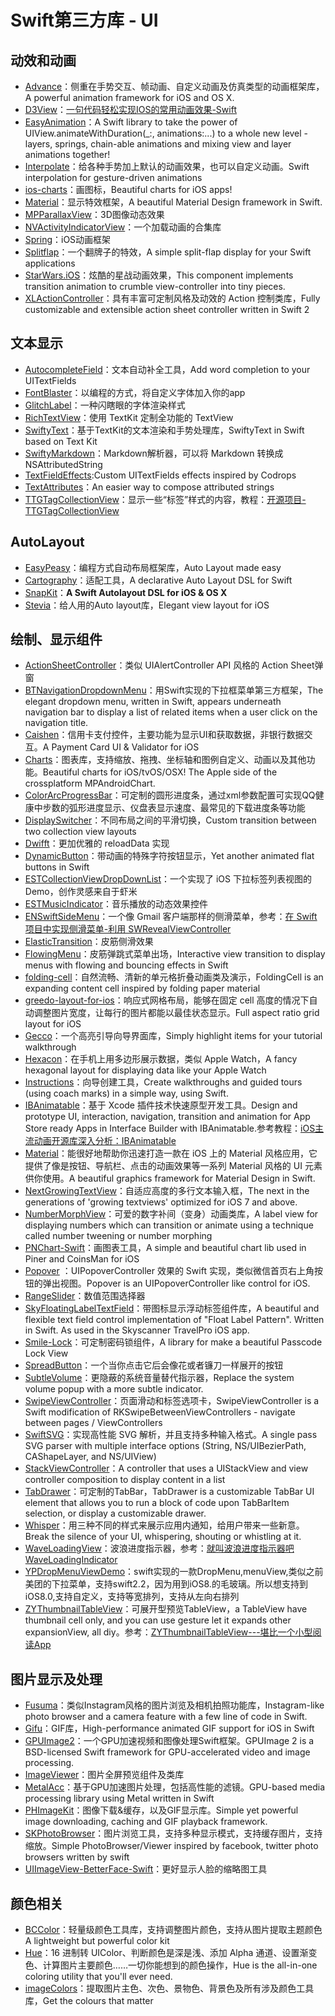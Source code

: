 # Swift第三方库 - UI
## 动效和动画
- [Advance][1]：侧重在手势交互、帧动画、自定义动画及仿真类型的动画框架库，A powerful animation framework for iOS and OS X.
- [D3View][2]：[一句代码轻松实现IOS的常用动画效果-Swift][3]
- [EasyAnimation][4]：A Swift library to take the power of UIView.animateWithDuration(\_:, animations:...) to a whole new level - layers, springs, chain-able animations and mixing view and layer animations together!
- [Interpolate][5]：给各种手势加上默认的动画效果，也可以自定义动画。Swift interpolation for gesture-driven animations
- [ios-charts][6]：画图标，Beautiful charts for iOS apps!
- [Material][7]：显示特效框架，A beautiful Material Design framework in Swift. 
- [MPParallaxView][8]：3D图像动态效果
- [NVActivityIndicatorView][9]：一个加载动画的合集库
- [Spring][10]：iOS动画框架
- [Splitflap][11]：一个翻牌子的特效，A simple split-flap display for your Swift applications
- [StarWars.iOS][12]：炫酷的星战动画效果，This component implements transition animation to crumble view-controller into tiny pieces.
- [XLActionController][13]：具有丰富可定制风格及动效的 Action 控制类库，Fully customizable and extensible action sheet controller written in Swift 2

## 文本显示
- [AutocompleteField][14]：文本自动补全工具，Add word completion to your UITextFields
- [FontBlaster][15]：以编程的方式，将自定义字体加入你的app
- [GlitchLabel][16]：一种闪瞎眼的字体渲染样式
- [RichTextView][17]：使用 TextKit 定制全功能的 TextView
- [SwiftyText][18]：基于TextKit的文本渲染和手势处理库，SwiftyText in Swift based on Text Kit
- [SwiftyMarkdown][19]：Markdown解析器，可以将 Markdown 转换成 NSAttributedString
- [TextFieldEffects][20]:Custom UITextFields effects inspired by Codrops
- [TextAttributes][21]：An easier way to compose attributed strings
- [TTGTagCollectionView][22]：显示一些“标签”样式的内容，教程：[开源项目-TTGTagCollectionView][23]

## AutoLayout
- [EasyPeasy][24]：编程方式自动布局框架库，Auto Layout made easy
- [Cartography][25]：适配工具，A declarative Auto Layout DSL for Swift
 - [SnapKit][26]：**A Swift Autolayout DSL for iOS & OS X**
- [Stevia][27]：给人用的Auto layout库，Elegant view layout for iOS 

## 绘制、显示组件
- [ActionSheetController][28]：类似 UIAlertController API 风格的 Action Sheet弹窗
- [BTNavigationDropdownMenu][29]：用Swift实现的下拉框菜单第三方框架，The elegant dropdown menu, written in Swift, appears underneath navigation bar to display a list of related items when a user click on the navigation title.
- [Caishen][30]：信用卡支付控件，主要功能为显示UI和获取数据，非银行数据交互。A Payment Card UI & Validator for iOS
- [Charts][31]：图表库，支持缩放、拖拽、坐标轴和图例自定义、动画以及其他功能。Beautiful charts for iOS/tvOS/OSX! The Apple side of the crossplatform MPAndroidChart.
- [ColorArcProgressBar][32]：可定制的圆形进度条，通过xml参数配置可实现QQ健康中步数的弧形进度显示、仪盘表显示速度、最常见的下载进度条等功能
- [DisplaySwitcher][33]：不同布局之间的平滑切换，Custom transition between two collection view layouts
- [Dwifft][34]：更加优雅的 reloadData 实现
- [DynamicButton][35]：带动画的特殊字符按钮显示，Yet another animated flat buttons in Swift 
- [ESTCollectionViewDropDownList][36]：一个实现了 iOS 下拉标签列表视图的 Demo，创作灵感来自于虾米
- [ESTMusicIndicator][37]：音乐播放的动态效果控件
- [ENSwiftSideMenu][38]：一个像 Gmail 客户端那样的侧滑菜单，参考：[在 Swift 项目中实现侧滑菜单-利用 SWRevealViewController][39]
- [ElasticTransition][40]：皮筋侧滑效果
- [FlowingMenu][41]：皮筋弹跳式菜单出场，Interactive view transition to display menus with flowing and bouncing effects in Swift
- [folding-cell][42]：自然流畅、清新的单元格折叠动画类及演示，FoldingCell is an expanding content cell inspired by folding paper material
- [greedo-layout-for-ios][43]：响应式网格布局，能够在固定 cell 高度的情况下自动调整图片宽度，让每行的图片都能以最佳状态显示。Full aspect ratio grid layout for iOS
- [Gecco][44]：一个高亮引导向导界面库，Simply highlight items for your tutorial walkthrough
- [Hexacon][45]：在手机上用多边形展示数据，类似 Apple Watch，A fancy hexagonal layout for displaying data like your Apple Watch
- [Instructions][46]：向导创建工具，Create walkthroughs and guided tours (using coach marks) in a simple way, using Swift.
- [IBAnimatable][47]：基于 Xcode 插件技术快速原型开发工具。Design and prototype UI, interaction, navigation, transition and animation for App Store ready Apps in Interface Builder with IBAnimatable.参考教程：[iOS主流动画开源库深入分析：IBAnimatable][48]
- [Material][49]：能很好地帮助你迅速打造一款在 iOS 上的 Material 风格应用，它提供了像是按钮、导航栏、点击的动画效果等一系列 Material 风格的 UI 元素供你使用。A beautiful graphics framework for Material Design in Swift. 
- [NextGrowingTextView][50]：自适应高度的多行文本输入框，The next in the generations of 'growing textviews' optimized for iOS 7 and above.
- [NumberMorphView][51]：可爱的数字补间（变身）动画类库，A label view for displaying numbers which can transition or animate using a technique called number tweening or number morphing
- [PNChart-Swift][52]：画图表工具，A simple and beautiful chart lib used in Piner and CoinsMan for iOS
- [Popover][53] ：UIPopoverController 效果的 Swift 实现，类似微信首页右上角按钮的弹出视图。Popover is an UIPopoverController like control for iOS.
- [RangeSlider][54]：数值范围选择器
- [SkyFloatingLabelTextField][55]：带图标显示浮动标签组件库，A beautiful and flexible text field control implementation of "Float Label Pattern". Written in Swift. As used in the Skyscanner TravelPro iOS app.
- [Smile-Lock][56]：可定制密码锁组件，A library for make a beautiful Passcode Lock View
- [SpreadButton][57]：一个当你点击它后会像花或者镰刀一样展开的按钮
- [SubtleVolume][58]：更隐蔽的系统音量替代指示器，Replace the system volume popup with a more subtle indicator.
- [SwipeViewController][59]：页面滑动和标签选项卡，SwipeViewController is a Swift modification of RKSwipeBetweenViewControllers - navigate between pages / ViewControllers
- [SwiftSVG][60]：实现高性能 SVG 解析，并且支持多种输入格式。A single pass SVG parser with multiple interface options (String, NS/UIBezierPath, CAShapeLayer, and NS/UIView)
- [StackViewController][61]：A controller that uses a UIStackView and view controller composition to display content in a list
- [TabDrawer][62]：可定制的TabBar，TabDrawer is a customizable TabBar UI element that allows you to run a block of code upon TabBarItem selection, or display a customizable drawer. 
- [Whisper][63]：用三种不同的样式来展示应用内通知，给用户带来一些新意。Break the silence of your UI, whispering, shouting or whistling at it. 
- [WaveLoadingView][64]：波浪进度指示器，参考：[就叫波浪进度指示器吧WaveLoadingIndicator][65]
- [YPDropMenuViewDemo][66]：swift实现的一款DropMenu,menuView,类似之前美团的下拉菜单，支持swift2.2，因为用到iOS8.的毛玻璃。所以想支持到iOS8.0,支持自定义，支持等宽排列，支持从左向右排列
- [ZYThumbnailTableView][67]：可展开型预览TableView，a TableView have thumbnail cell only, and you can use gesture let it expands other expansionView, all diy。参考：[ZYThumbnailTableView---堪比一个小型阅读App][68]

## 图片显示及处理
- [Fusuma][69]：类似Instagram风格的图片浏览及相机拍照功能库，Instagram-like photo browser and a camera feature with a few line of code in Swift.
- [Gifu][70]：GIF库，High-performance animated GIF support for iOS in Swift
- [GPUImage2][71]：一个GPU加速视频和图像处理Swift框架。GPUImage 2 is a BSD-licensed Swift framework for GPU-accelerated video and image processing.
- [ImageViewer][72]：图片全屏预览组件及类库
- [MetalAcc][73]：基于GPU加速图片处理，包括高性能的滤镜。GPU-based media processing library using Metal written in Swift
- [PHImageKit][74]：图像下载&缓存，以及GIF显示库。Simple yet powerful image downloading, caching and GIF playback framework.
- [SKPhotoBrowser][75]：图片浏览工具，支持多种显示模式，支持缓存图片，支持缩放。Simple PhotoBrowser/Viewer inspired by facebook, twitter photo browsers written by swift
- [UIImageView-BetterFace-Swift][76]：更好显示人脸的缩略图工具

## 颜色相关
- [BCColor][77]：轻量级颜色工具库，支持调整图片颜色，支持从图片提取主题颜色A lightweight but powerful color kit
- [Hue][78]：16 进制转 UIColor、判断颜色是深是浅、添加 Alpha 通道、设置渐变色、计算图片主要颜色……一切你能想到的颜色操作，Hue is the all-in-one coloring utility that you'll ever need. 
- [imageColors][79]：提取图片主色、次色、景物色、背景色及所有涉及颜色工具库，Get the colours that matter

[1]:	https://github.com/storehouse/Advance "Advance"
[2]:	https://github.com/mozhenhau/D3View "D3View"
[3]:	http://mozhenhau.com/2015/06/08/D3View/ "一句代码轻松实现IOS的常用动画效果-Swift"
[4]:	https://github.com/icanzilb/EasyAnimation "EasyAnimation"
[5]:	https://github.com/marmelroy/Interpolate "Interpolate"
[6]:	https://github.com/danielgindi/ios-charts "ios-charts"
[7]:	https://github.com/CosmicMind/Material "Material"
[8]:	https://github.com/DroidsOnRoids/MPParallaxView "MPParallaxView"
[9]:	https://github.com/ninjaprox/NVActivityIndicatorView
[10]:	https://github.com/MengTo/Spring "Spring"
[11]:	https://github.com/yannickl/Splitflap "Splitflap"
[12]:	https://github.com/Yalantis/StarWars.iOS "StarWars.iOS"
[13]:	https://github.com/xmartlabs/XLActionController "XLActionController"
[14]:	https://github.com/filipstefansson/AutocompleteField "AutocompleteField"
[15]:	https://github.com/ArtSabintsev/FontBlaster "FontBlaster"
[16]:	https://github.com/kciter/GlitchLabel "GlitchLabel"
[17]:	https://github.com/kevinzhow/RichTextView "RichTextView"
[18]:	https://github.com/kejinlu/SwiftyText "SwiftyText"
[19]:	https://github.com/SimonFairbairn/SwiftyMarkdown
[20]:	https://github.com/raulriera/TextFieldEffects "TextFieldEffects"
[21]:	https://github.com/delba/TextAttributes "TextAttributes"
[22]:	https://github.com/zekunyan/TTGTagCollectionView "TTGTagCollectionView"
[23]:	http://tutuge.me/2015/12/31/TTGTagCollectionView/ "开源项目-TTGTagCollectionView"
[24]:	https://github.com/nakiostudio/EasyPeasy "EasyPeasy"
[25]:	https://github.com/robb/Cartography "Cartography"
[26]:	https://github.com/SnapKit/SnapKit "SnapKit"
[27]:	https://github.com/s4cha/Stevia "Stevia"
[28]:	https://github.com/cuzv/ActionSheetController "ActionSheetController"
[29]:	https://github.com/PhamBaTho/BTNavigationDropdownMenu "BTNavigationDropdownMenu"
[30]:	https://github.com/prolificinteractive/Caishen "Caishen"
[31]:	https://github.com/danielgindi/Charts
[32]:	https://github.com/Shinelw/ColorArcProgressBar "ColorArcProgressBar"
[33]:	https://github.com/Yalantis/DisplaySwitcher "DisplaySwitcher"
[34]:	https://github.com/jflinter/Dwifft "Dwifft"
[35]:	https://github.com/yannickl/DynamicButton "DynamicButton"
[36]:	https://github.com/Aufree/ESTCollectionViewDropDownList "ESTCollectionViewDropDownList"
[37]:	https://github.com/Aufree/ESTMusicIndicator "ESTMusicIndicator"
[38]:	https://github.com/evnaz/ENSwiftSideMenu "ENSwiftSideMenu"
[39]:	https://blog.coding.net/blog/Creating-a-Sidebar-Menu-Using-SWRevealViewController-in-Swift "在 Swift 项目中实现侧滑菜单-利用 SWRevealViewController"
[40]:	https://github.com/lkzhao/ElasticTransition "ElasticTransition"
[41]:	https://github.com/yannickl/FlowingMenu "FlowingMenu"
[42]:	https://github.com/Ramotion/folding-cell "folding-cell"
[43]:	https://github.com/500px/greedo-layout-for-ios "greedo-layout-for-ios"
[44]:	https://github.com/yukiasai/Gecco "Gecco"
[45]:	https://github.com/gautier-gdx/Hexacon "Hexacon"
[46]:	https://github.com/ephread/Instructions "Instructions"
[47]:	https://github.com/JakeLin/IBAnimatable "IBAnimatable"
[48]:	http://www.jianshu.com/p/5faf36e1f700 "iOS主流动画开源库深入分析<一>：IBAnimatable"
[49]:	https://github.com/CosmicMind/Material "Material"
[50]:	https://github.com/muukii/NextGrowingTextView "NextGrowingTextView"
[51]:	https://github.com/me-abhinav/NumberMorphView "NumberMorphView"
[52]:	https://github.com/kevinzhow/PNChart-Swift "PNChart-Swift"
[53]:	https://github.com/cuzv/Popover "Popover：UIPopoverController 效果的 Swift 实现，类似微信首页右上角按钮的弹出视图"
[54]:	https://github.com/Zengzhihui/RangeSlider "RangeSlider"
[55]:	https://github.com/Skyscanner/SkyFloatingLabelTextField "SkyFloatingLabelTextField"
[56]:	https://github.com/liu044100/Smile-Lock "Smile-Lock"
[57]:	https://github.com/liuzhiyi1992/SpreadButton "SpreadButton"
[58]:	https://github.com/andreamazz/SubtleVolume "SubtleVolume"
[59]:	https://github.com/fortmarek/SwipeViewController "SwipeViewController"
[60]:	https://github.com/mchoe/SwiftSVG "SwiftSVG"
[61]:	https://github.com/seedco/StackViewController "StackViewController"
[62]:	https://github.com/winslowdibona/TabDrawer "TabDrawer"
[63]:	https://github.com/hyperoslo/Whisper "Whisper"
[64]:	https://github.com/liuzhiyi1992/WaveLoadingView "WaveLoadingView"
[65]:	http://zyden.vicp.cc/waveloadingindicator/ "就叫波浪进度指示器吧WaveLoadingIndicator"
[66]:	https://github.com/MakeBetterMe/YPDropMenuViewDemo "YPDropMenuViewDemo"
[67]:	https://github.com/liuzhiyi1992/ZYThumbnailTableView "ZYThumbnailTableView"
[68]:	http://zyden.vicp.cc/zythumbnailtableview/
[69]:	https://github.com/ytakzk/Fusuma "Fusuma"
[70]:	https://github.com/kaishin/Gifu
[71]:	https://github.com/BradLarson/GPUImage2 "GPUImage2"
[72]:	https://github.com/MailOnline/ImageViewer "ImageViewer"
[73]:	https://github.com/wangjwchn/MetalAcc "MetalAcc"
[74]:	https://github.com/producthunt/PHImageKit "PHImageKit"
[75]:	https://github.com/suzuki-0000/SKPhotoBrowser
[76]:	https://github.com/croath/UIImageView-BetterFace-Swift "UIImageView-BetterFace-Swift"
[77]:	https://github.com/boycechang/BCColor "BCColor"
[78]:	https://github.com/hyperoslo/Hue "Hue"
[79]:	https://github.com/robipresotto/imageColors "imageColors"